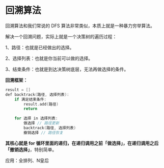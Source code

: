 # 回溯算法

回溯算法和我们常说的 DFS 算法非常类似，本质上就是一种暴力穷举算法。

解决一个回溯问题，实际上就是一个决策树的遍历过程：

1、路径：也就是已经做出的选择。

2、选择列表：也就是你当前可以做的选择。

3、结束条件：也就是到达决策树底层，无法再做选择的条件。

**回溯框架：**

```C++
result = []
def backtrack(路径, 选择列表):
    if 满足结束条件:
        result.add(路径)
        return
    
    for 选择 in 选择列表:
        做选择 // 路径更新
        backtrack(路径, 选择列表)
        撤销选择 // 路径恢复
```

**其核心就是 for 循环里面的递归，在递归调用之前「做选择」，在递归调用之后「撤销选择」**，特别简单。

应用：全排列、N皇后
